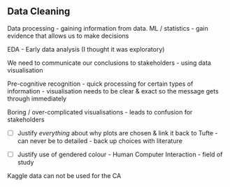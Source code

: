 ## Data Cleaning

Data processing - gaining information from data.
ML / statistics - gain evidence that allows us to make decisions

EDA - Early data analysis (I thought it was exploratory)

We need to communicate our conclusions to stakeholders - using data visualisation 

Pre-cognitive recognition - quick processing for certain types of information - visualisation needs to be clear & exact so the message gets through immediately

Boring / over-complicated visualisations - leads to confusion for stakeholders

- [ ] Justify _everything_ about why plots are chosen & link it back to Tufte - can never be to detailed - back up choices with literature

- [ ] Justify use of gendered colour - Human Computer Interaction - field of study
 
Kaggle data can not be used for the CA